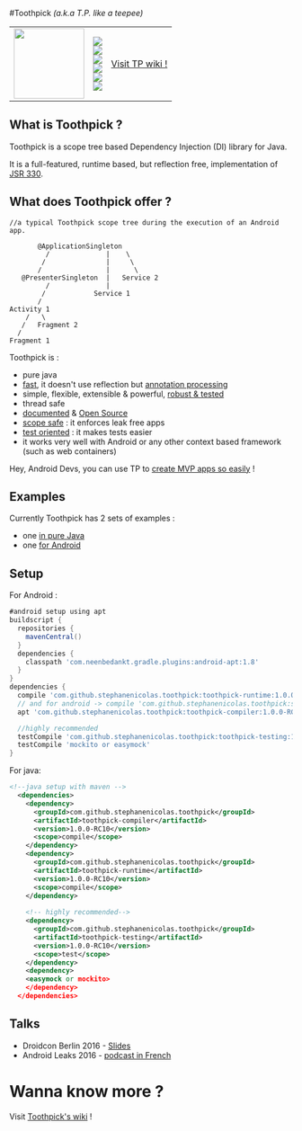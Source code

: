 #Toothpick  *(a.k.a T.P. like a teepee)*

<table style="border:0px">
  <tr  style="border:0px">
    <td width="125" style="border:0px">
      <img src="https://raw.github.com/stephanenicolas/toothpick/master/assets/logo.jpg" width="125px" /> 
    </td>
    <td  style="border:0px">
      <a alt="Build Status" href="https://travis-ci.org/stephanenicolas/toothpick">
      <img src="https://travis-ci.org/stephanenicolas/toothpick.svg?branch=master"/></a>
      <br/>
      <a alt="Coverage Status" href="https://coveralls.io/github/stephanenicolas/toothpick?branch=master">
      <img src="https://coveralls.io/repos/github/stephanenicolas/toothpick/badge.svg?branch=master"/></a>
      <br/>
      <a alt="License" href="https://raw.githubusercontent.com/stephanenicolas/toothpick/master/LICENSE">
      <img src="http://img.shields.io/:license-apache-blue.svg"/></a>
      <br/>
      <a alt="Maven Central" href="http://search.maven.org/#search|gav|1|g:'com.github.stephanenicolas.toothpick'%20AND%20a:'toothpick'">
      <img src="https://img.shields.io/maven-central/v/com.github.stephanenicolas.toothpick/toothpick.svg?maxAge=2592000"/></a>
      <br/>
      <a alt="Android Dev Weekly" href="http://androidweekly.net/issues/issue-207">
      <img src="https://img.shields.io/badge/Android%20Weekly-%23207-brightgreen.svg"/></a>
      <br/>
      <a alt="Android Arsenal" href="http://android-arsenal.com/details/1/3646">
      <img src="https://img.shields.io/badge/Android%20Arsenal-Toothpick-brightgreen.svg?style=flat"/></a>
    </td>
    <td>
      <a href="https://github.com/stephanenicolas/toothpick/wiki">
      Visit TP wiki !
      </a>
    </td>
  </tr>
</table>

## What is Toothpick ?
 
Toothpick is a scope tree based Dependency Injection (DI) library for Java.

It is a full-featured, runtime based, but reflection free, implementation of [JSR 330](https://github.com/stephanenicolas/toothpick/wiki/Relation-to-JSR-330).

## What does Toothpick offer ?

```
//a typical Toothpick scope tree during the execution of an Android app.

       @ApplicationSingleton 
         /              |    \  
        /               |     \
       /                |      \
   @PresenterSingleton  |   Service 2
         /              | 
        /            Service 1  
       /            
Activity 1
    /   \
   /   Fragment 2
  /
Fragment 1
```

Toothpick is :
* pure java
* [fast](https://github.com/stephanenicolas/toothpick/wiki/FAQ#how-does-toothpick-perform-compared-to-dagger-2-), it doesn't use reflection but [annotation processing](https://github.com/stephanenicolas/toothpick/wiki/Factories-and-Member-Injectors)
* simple, flexible, extensible & powerful, [robust & tested](https://coveralls.io/github/stephanenicolas/toothpick?branch=master)
* thread safe
* [documented](https://github.com/stephanenicolas/toothpick/wiki) & [Open Source](https://raw.githubusercontent.com/stephanenicolas/toothpick/master/LICENSE)
* [scope safe](https://github.com/stephanenicolas/toothpick/wiki/Scope-Resolution) : it enforces leak free apps
* [test oriented](https://github.com/stephanenicolas/toothpick/blob/master/toothpick-sample/src/test/java/toothpick/sample/SimpleEntryPointTestWithRules.java) : it makes tests easier
* it works very well with Android or any other context based framework (such as web containers)

Hey, Android Devs, you can use TP to [create MVP apps so easily](https://github.com/stephanenicolas/toothpick/blob/master/smoothie-sample/src/main/java/com/example/smoothie/RxMVPActivity.java) !


## Examples

Currently Toothpick has 2 sets of examples : 
* one [in pure Java](https://github.com/stephanenicolas/toothpick/tree/master/toothpick-sample)
* one [for Android](https://github.com/stephanenicolas/toothpick/tree/master/smoothie-sample)

## Setup
For Android : 
```groovy
#android setup using apt 
buildscript {
  repositories {
    mavenCentral()
  }
  dependencies {
    classpath 'com.neenbedankt.gradle.plugins:android-apt:1.8'
  }
}
dependencies {
  compile 'com.github.stephanenicolas.toothpick:toothpick-runtime:1.0.0-RC10'
  // and for android -> compile 'com.github.stephanenicolas.toothpick:smoothie:1.0.0-RC10'
  apt 'com.github.stephanenicolas.toothpick:toothpick-compiler:1.0.0-RC10'

  //highly recommended
  testCompile 'com.github.stephanenicolas.toothpick:toothpick-testing:1.0.0-RC10'
  testCompile 'mockito or easymock'
}
```

For java:
```xml
<!--java setup with maven -->
  <dependencies>
    <dependency>
      <groupId>com.github.stephanenicolas.toothpick</groupId>
      <artifactId>toothpick-compiler</artifactId>
      <version>1.0.0-RC10</version>
      <scope>compile</scope>
    </dependency>
    <dependency>
      <groupId>com.github.stephanenicolas.toothpick</groupId>
      <artifactId>toothpick-runtime</artifactId>
      <version>1.0.0-RC10</version>
      <scope>compile</scope>
    </dependency>
    
    <!-- highly recommended-->
    <dependency> 
      <groupId>com.github.stephanenicolas.toothpick</groupId>
      <artifactId>toothpick-testing</artifactId>
      <version>1.0.0-RC10</version>
      <scope>test</scope>
    </dependency>
    <dependency>
    <easymock or mockito>
    </dependency>
  </dependencies>
```

## Talks

* Droidcon Berlin 2016 - [Slides](https://speakerdeck.com/dlemures/toothpick-and-dependency-injection)
* Android Leaks 2016 - [podcast in French](http://androidleakspodcast.com/2016/09/25/episode-4-de-la-dague-au-cure-dent-en-passant-par-un-petit-jus/)

# Wanna know more ?

Visit [Toothpick's wiki](https://github.com/stephanenicolas/toothpick/wiki) !




